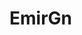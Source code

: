 # <a source = https://github.com/EmirGn/aiprojectgrp/blob/af0842e9b48aeddd143bee518158e503f5b0c874/languages.svg > EmirGn
